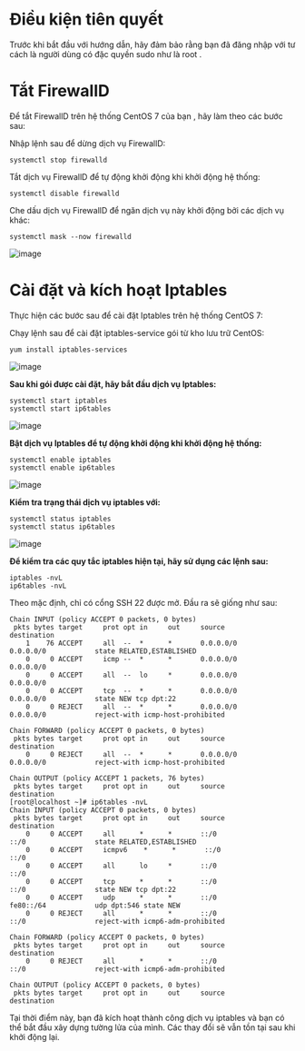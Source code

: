 # Điều kiện tiên quyết

Trước khi bắt đầu với hướng dẫn, hãy đảm bảo rằng bạn đã đăng nhập với tư cách là người dùng có đặc quyền sudo như là root .

# Tắt FirewallD

Để tắt FirewallD trên hệ thống CentOS 7 của bạn , hãy làm theo các bước sau:

Nhập lệnh sau để dừng dịch vụ FirewallD:

`systemctl stop firewalld`

Tắt dịch vụ FirewallD để tự động khởi động khi khởi động hệ thống:

`systemctl disable firewalld`

Che dấu dịch vụ FirewallD để ngăn dịch vụ này khởi động bởi các dịch vụ khác:

`systemctl mask --now firewalld`

![image](https://user-images.githubusercontent.com/111721629/194984362-4446f0f3-b43a-43ec-9beb-1a3a55c156ea.png)


# Cài đặt và kích hoạt Iptables

Thực hiện các bước sau để cài đặt Iptables trên hệ thống CentOS 7:

Chạy lệnh sau để cài đặt iptables-service gói từ kho lưu trữ CentOS:

`yum install iptables-services`

![image](https://user-images.githubusercontent.com/111721629/194984427-f65a1a35-2e8e-4d97-80b5-44029ca84d06.png)


**Sau khi gói được cài đặt, hãy bắt đầu dịch vụ Iptables:**

```
systemctl start iptables
systemctl start ip6tables
```
![image](https://user-images.githubusercontent.com/111721629/194984449-8263f567-f86f-4b89-a220-3d011a72964e.png)


**Bật dịch vụ Iptables để tự động khởi động khi khởi động hệ thống:**

```
systemctl enable iptables
systemctl enable ip6tables
```

![image](https://user-images.githubusercontent.com/111721629/194984483-3a064d89-6e2c-4aa1-815d-4c042a09a5e5.png)

**Kiểm tra trạng thái dịch vụ iptables với:**
```
systemctl status iptables
systemctl status ip6tables
```
![image](https://user-images.githubusercontent.com/111721629/194984553-1d965e38-73fb-42d0-9c7b-5ef28c49db04.png)


**Để kiểm tra các quy tắc iptables hiện tại, hãy sử dụng các lệnh sau:**

```
iptables -nvL
ip6tables -nvL
```

Theo mặc định, chỉ có cổng SSH 22 được mở. Đầu ra sẽ giống như sau:
```
Chain INPUT (policy ACCEPT 0 packets, 0 bytes)
 pkts bytes target     prot opt in     out     source               destination         
    1    76 ACCEPT     all  --  *      *       0.0.0.0/0            0.0.0.0/0            state RELATED,ESTABLISHED
    0     0 ACCEPT     icmp --  *      *       0.0.0.0/0            0.0.0.0/0           
    0     0 ACCEPT     all  --  lo     *       0.0.0.0/0            0.0.0.0/0           
    0     0 ACCEPT     tcp  --  *      *       0.0.0.0/0            0.0.0.0/0            state NEW tcp dpt:22
    0     0 REJECT     all  --  *      *       0.0.0.0/0            0.0.0.0/0            reject-with icmp-host-prohibited

Chain FORWARD (policy ACCEPT 0 packets, 0 bytes)
 pkts bytes target     prot opt in     out     source               destination         
    0     0 REJECT     all  --  *      *       0.0.0.0/0            0.0.0.0/0            reject-with icmp-host-prohibited

Chain OUTPUT (policy ACCEPT 1 packets, 76 bytes)
 pkts bytes target     prot opt in     out     source               destination         
[root@localhost ~]# ip6tables -nvL
Chain INPUT (policy ACCEPT 0 packets, 0 bytes)
 pkts bytes target     prot opt in     out     source               destination         
    0     0 ACCEPT     all      *      *       ::/0                 ::/0                 state RELATED,ESTABLISHED
    0     0 ACCEPT     icmpv6    *      *       ::/0                 ::/0                
    0     0 ACCEPT     all      lo     *       ::/0                 ::/0                
    0     0 ACCEPT     tcp      *      *       ::/0                 ::/0                 state NEW tcp dpt:22
    0     0 ACCEPT     udp      *      *       ::/0                 fe80::/64            udp dpt:546 state NEW
    0     0 REJECT     all      *      *       ::/0                 ::/0                 reject-with icmp6-adm-prohibited

Chain FORWARD (policy ACCEPT 0 packets, 0 bytes)
 pkts bytes target     prot opt in     out     source               destination         
    0     0 REJECT     all      *      *       ::/0                 ::/0                 reject-with icmp6-adm-prohibited

Chain OUTPUT (policy ACCEPT 0 packets, 0 bytes)
 pkts bytes target     prot opt in     out     source               destination      
 ```
 
Tại thời điểm này, bạn đã kích hoạt thành công dịch vụ iptables và bạn có thể bắt đầu xây dựng tường lửa của mình. Các thay đổi sẽ vẫn tồn tại sau khi khởi động lại.
